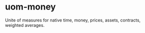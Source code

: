 # uom-money

Unite of measures for native time, money, prices, assets, contracts, weighted averages.
